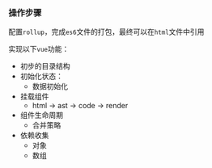 ### 操作步骤
配置`rollup`，完成`es6`文件的打包，最终可以在`html`文件中引用

实现以下`vue`功能：
* 初步的目录结构
* 初始化状态：
  * 数据初始化
* 挂载组件
  * html -> ast -> code -> render
* 组件生命周期
  * 合并策略
* 依赖收集
  * 对象
  * 数组
